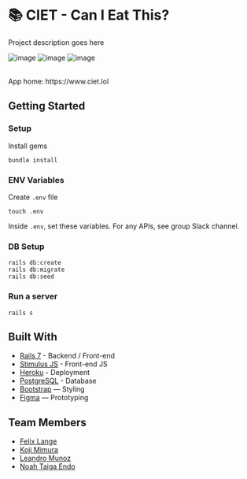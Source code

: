 # 📚 CIET - Can I Eat This?

Project description goes here

![image](https://github.com/Octosub/CIET/assets/135783511/8a7dba67-7482-451d-91a2-9b26dbea4fdd)
![image](https://github.com/Octosub/CIET/assets/135783511/83e1f353-a535-40d0-9342-2e6882e6f09a)
![image](https://github.com/Octosub/CIET/assets/135783511/341fed25-5bf2-4d20-b757-979e518f10ea)

<br>
App home: https://www.ciet.lol
   

## Getting Started
### Setup

Install gems
```
bundle install
```

### ENV Variables
Create `.env` file
```
touch .env
```
Inside `.env`, set these variables. For any APIs, see group Slack channel.


### DB Setup
```
rails db:create
rails db:migrate
rails db:seed
```

### Run a server
```
rails s
```

## Built With
- [Rails 7](https://guides.rubyonrails.org/) - Backend / Front-end
- [Stimulus JS](https://stimulus.hotwired.dev/) - Front-end JS
- [Heroku](https://heroku.com/) - Deployment
- [PostgreSQL](https://www.postgresql.org/) - Database
- [Bootstrap](https://getbootstrap.com/) — Styling
- [Figma](https://www.figma.com) — Prototyping

## Team Members
- [Felix Lange](https://www.linkedin.com/in/felix-edgar-lange/)
- [Koji Mimura](https://www.linkedin.com/in/nadleeh/)
- [Leandro Munoz](https://www.linkedin.com/in/leandro-a-munoz/)
- [Noah Taiga Endo](https://www.linkedin.com/in/noah-taiga-endo/)
